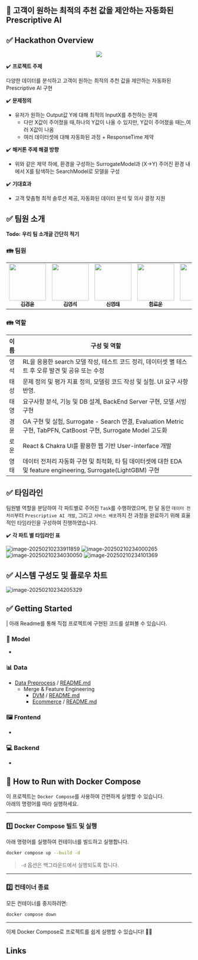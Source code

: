 ## 🤖 고객이 원하는 최적의 추천 값을 제안하는 자동화된 Prescriptive AI



## ✅ Hackathon Overview

<p align="center"><img src="https://github.com/user-attachments/assets/6babcaa4-fbc4-43fb-ba80-9492418b59d3" style="max-width: 100%; height: auto;"></p>


✔️ **프로젝트 주제**

다양한 데이터를 분석하고 고객이 원하는 최적의 추천 값을 제안하는 자동화된 Prescriptive AI 구현



✔️ **문제정의**

- 유저가 원하는 Output값 Y에 대해 최적의 InputX를 추천하는 문제 
  - 다만 X값이 주어졌을 때,하나의 Y값이 나올 수 있지만, Y값이 주어졌을 때는,여러 X값이 나옴 
  - 여러 데이터셋에 대해 자동화된 과정 + ResponseTime 제약


✔️ **해커톤 주제 해결 방향**
- 위와 같은 제약 하에, 환경을 구성하는 SurrogateModel과 (X→Y)
주어진 환경 내에서 X를 탐색하는 SearchModel로 모델을 구성


✔️ **기대효과**

- 고객 맞춤형 최적 솔루션 제공, 자동화된 데이터 분석 및 의사 결정 지원



## ✅ 팀원 소개

**Todo:** **우리 팀 소개글 간단히 적기**

### 👪 팀원

<table>
  <tr>
    <td align="center"><a href="https://github.com/kkyungyoon"><img src="https://github.com/kkyungyoon.png" width="100px;" alt=""/><br /><sub><b>김경윤</b></sub></a><br /><a href="https://github.com/kkyungyoon" title="Code"></td>
    <td align="center"><a href="https://github.com/kimyoungseok3232"><img src="https://github.com/kimyoungseok3232.png" width="100px;" alt=""/><br /><sub><b>김영석</b></sub></a><br /><a href="https://github.com/kimyoungseok3232" title="Code"></td>
    <td align="center"><a href="https://github.com/Dangtae"><img src="https://github.com/Dangtae.png" width="100px;" alt=""/><br /><sub><b>신영태</b></sub></a><br /><a href="https://github.com/Dangtae" title="Code"></td>
    <td align="center"><a href="https://github.com/andantecode"><img src="https://github.com/andantecode.png" width="100px;" alt=""/><br /><sub><b>함로운</b></sub></a><br /><a href="https://github.com/andantecode" title="Code"></td>
     <td align="center"><a href="https://github.com/randfo42"><img src="https://github.com/randfo42.png" width="100px;" alt=""/><br /><sub><b>김태성</b></sub></a><br /><a href="https://github.com/randfo42" title="Code"></td>
	  <td align="center"><a href="https://github.com/taeyoung1005"><img src="https://github.com/taeyoung1005.png" width="100px;" alt=""/><br /><sub><b>박태영</b></sub></a><br /><a href="https://github.com/taeyoung1005" title="Code"></td>
  </tr>
</table>

### 👪 역할

| 이름 | 구성 및 역할                                                 |
| :--- | ------------------------------------------------------------ |
| 영석 | RL을 응용한 search 모델 작성, 테스트 코드 정리, 데이터셋 별 테스트 후 오류 발견 및 공유 또는 수정 |
| 태성 | 문제 정의 및 평가 지표 정의, 모델링 코드 작성 및 실험. UI 요구 사항 반영. |
| 태영 | 요구사항 분석, 기능 및 DB 설계, BackEnd Server 구현, 모델 서빙 구현 |
| 경윤 | GA 구현 및 실험, Surrogate - Search 연결, Evaluation Metric 구현, TabPFN, CatBoost 구현, Surrogate Model 고도화 |
| 로운 | React & Chakra UI를 활용한 웹 기반 User-interface 개발       |
| 영태 | 데이터 전처리 자동화 구현 및 최적화, 타 팀 데이터셋에 대한 EDA 및 feature engineering, Surrogate(LightGBM) 구현 |



## ✅ 타임라인

팀원별 역할을 분담하여 각 파트별로 주어진 `Task`를 수행하였으며, 한 달 동안 `데이터 전처리`부터 `Prescriptive AI 개발`, 그리고 `서비스 배포`까지 전 과정을 완료하기 위해 효율적인 타임라인을 구성하여 진행하였습니다.

✔️ **각 파트 별 타임라인 표**

![image-20250210233911859](https://github.com/user-attachments/assets/10166b51-28dd-485b-83be-a59ef632c0e3)
![image-20250210234000265](https://github.com/user-attachments/assets/ec5ffaa0-2a0b-48bf-bdd6-f7ec05e54b1e)
![image-20250210234030050](https://github.com/user-attachments/assets/b6336412-11f9-46b1-abdc-41765cc3df7b)
![image-20250210234101369](https://github.com/user-attachments/assets/4905c9af-c6f5-4c1c-a02c-e0d1385ce8c2)





## ✅ 시스템 구성도 및 플로우 차트


![image-20250210234205329](https://github.com/user-attachments/assets/b6c54b76-91dd-4efd-a036-e72d92a08d25)






## ✅ Getting Started

| 아래 Readme를 통해 직접 프로젝트에 구현된 코드를 살펴볼 수 있습니다.

### 💫 Model

- 

### 📊 Data

- [Data Preprocess](https://github.com/boostcampaitech7/level4-cv-finalproject-hackathon-cv-06-lv3/tree/main/argmax_mini/hackathon/src/preprocess) / [README.md]()
  - Merge & Feature Engineering
    - [DVM](https://github.com/boostcampaitech7/level4-cv-finalproject-hackathon-cv-06-lv3/tree/main/argmax_mini/hackathon/src/preprocess/dvm) / [README.md](https://github.com/boostcampaitech7/level4-cv-finalproject-hackathon-cv-06-lv3/blob/main/argmax_mini/hackathon/src/preprocess/dvm/README.md)
    - [Ecommerce](https://github.com/boostcampaitech7/level4-cv-finalproject-hackathon-cv-06-lv3/tree/main/argmax_mini/hackathon/src/preprocess/ecommerce) / [README.md](https://github.com/boostcampaitech7/level4-cv-finalproject-hackathon-cv-06-lv3/blob/main/argmax_mini/hackathon/src/preprocess/ecommerce/README.md)

### 🖼️ Frontend

- 

### 💻 Backend

-

## 🚀 How to Run with Docker Compose  

이 프로젝트는 `Docker Compose`를 사용하여 간편하게 실행할 수 있습니다.  
아래의 명령어를 따라 실행하세요.  

---

### 1️⃣ **Docker Compose 빌드 및 실행**  
아래 명령어를 실행하여 컨테이너를 빌드하고 실행합니다.  
```bash
docker compose up --build -d
```
> `-d` 옵션은 백그라운드에서 실행되도록 합니다.

---

### 2️⃣ **컨테이너 종료**  
모든 컨테이너를 중지하려면:  
```bash
docker compose down
```

---

이제 Docker Compose로 프로젝트를 쉽게 실행할 수 있습니다! 🚀🔥

## Links
